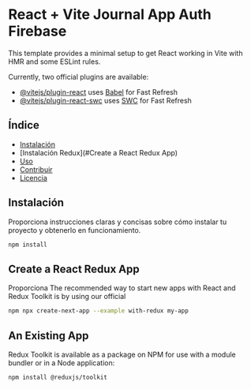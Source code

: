 # React + Vite Journal App Auth Firebase

This template provides a minimal setup to get React working in Vite with HMR and some ESLint rules.

Currently, two official plugins are available:

- [@vitejs/plugin-react](https://github.com/vitejs/vite-plugin-react/blob/main/packages/plugin-react/README.md) uses [Babel](https://babeljs.io/) for Fast Refresh
- [@vitejs/plugin-react-swc](https://github.com/vitejs/vite-plugin-react-swc) uses [SWC](https://swc.rs/) for Fast Refresh


## Índice

- [Instalación](#instalación)
- [Instalación Redux](#Create a React Redux App)
- [Uso](#uso)
- [Contribuir](#contribuir)
- [Licencia](#licencia)

## Instalación

Proporciona instrucciones claras y concisas sobre cómo instalar tu proyecto y obtenerlo en funcionamiento.

```bash
npm install
```

## Create a React Redux App

Proporciona The recommended way to start new apps with React and Redux Toolkit is by using our official 

```bash
npm npx create-next-app --example with-redux my-app
```

## An Existing App
Redux Toolkit is available as a package on NPM for use with a module bundler or in a Node application:

```bash
npm install @reduxjs/toolkit